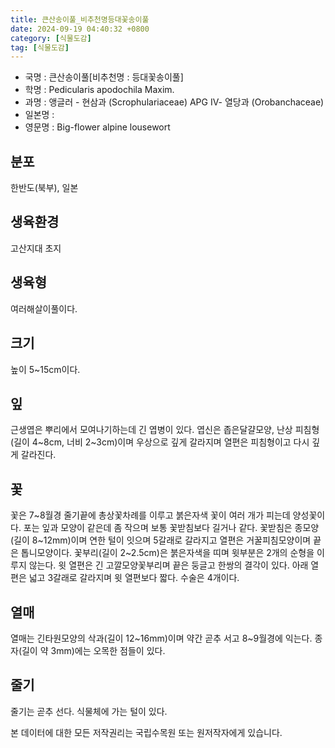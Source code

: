 ```yaml
---
title: 큰산송이풀_비추천명등대꽃송이풀
date: 2024-09-19 04:40:32 +0800
category: [식물도감]
tag: [식물도감]
---
```




- 국명 : 큰산송이풀[비추천명 : 등대꽃송이풀]
- 학명 : Pedicularis apodochila Maxim.
- 과명 : 앵글러 - 현삼과 (Scrophulariaceae) APG Ⅳ- 열당과 (Orobanchaceae)
- 일본명 : 
- 영문명 : Big-flower alpine lousewort


## 분포
한반도(북부), 일본
## 생육환경
고산지대 초지
## 생육형
여러해살이풀이다. 
## 크기
높이 5~15cm이다.
## 잎
근생엽은 뿌리에서 모여나기하는데 긴 엽병이 있다. 엽신은 좁은달걀모양, 난상 피침형(길이 4~8cm, 너비 2~3cm)이며 우상으로 깊게 갈라지며 열편은 피침형이고 다시 깊게 갈라진다. 
## 꽃
꽃은 7~8월경 줄기끝에 총상꽃차례를 이루고 붉은자색 꽃이 여러 개가 피는데 양성꽃이다. 포는 잎과 모양이 같은데 좀 작으며 보통 꽃받침보다 길거나 같다. 꽃받침은 종모양(길이 8~12mm)이며 연한 털이 잇으며 5갈래로 갈라지고 열편은 거꿀피침모양이며 끝은 톱니모양이다. 꽃부리(길이 2~2.5cm)은 붉은자색을 띠며 윗부분은 2개의 순형을 이루지 않는다. 윗 열편은 긴 고깔모양꽃부리며 끝은 둥글고 한쌍의 결각이 있다. 아래 열편은 넓고 3갈래로 갈라지며 윗 열편보다 짧다. 수술은 4개이다.
## 열매
열매는 긴타원모양의 삭과(길이 12~16mm)이며 약간 곧추 서고 8~9월경에 익는다. 종자(길이 약 3mm)에는 오목한 점들이 있다.
## 줄기
줄기는 곧추 선다. 식물체에 가는 털이 있다.






본 데이터에 대한 모든 저작권리는 국립수목원 또는 원저작자에게 있습니다.
